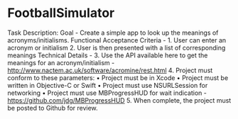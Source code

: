 # FootballSimulator
Task Description:
Goal - Create a simple app to look up the meanings of acronyms/initialisms. Functional Acceptance Criteria -
	1.	User can enter an acronym or initialism
	2.	User is then presented with a list of corresponding meanings Technical Details -
	3.	Use the API available here to get the meanings for an acronym/initialism -http://www.nactem.ac.uk/software/acromine/rest.html
	4.	Project must conform to these parameters: • Project must be in Xcode • Project must be written in Objective-C or Swift • Project must use NSURLSession for networking • Project must use MBProgressHUD for wait indication -https://github.com/jdg/MBProgressHUD
	5.	When complete, the project must be posted to Github for review.
